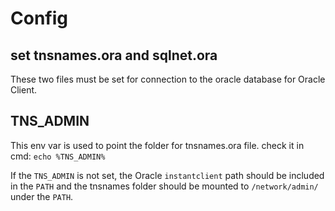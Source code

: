 # Config

## set tnsnames.ora and sqlnet.ora
These two files must be set for connection to the oracle database for Oracle Client.

## TNS_ADMIN
This env var is used to point the folder for tnsnames.ora file. check it in cmd: `echo %TNS_ADMIN%`

If the `TNS_ADMIN` is not set, the Oracle `instantclient` path should be included in the `PATH` and the tnsnames folder should be mounted to `/network/admin/` under the `PATH`.
